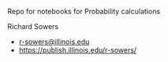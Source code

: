 Repo for notebooks for Probability calculations

Richard Sowers 
* <r-sowers@illinois.edu>
* <https://publish.illinois.edu/r-sowers/>
